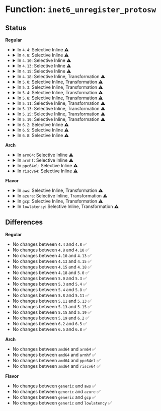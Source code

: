 # Function: <code>inet6_unregister_protosw</code>

## Status
<b>Regular</b>
<ul>
<li>
<details>
<summary>In <code>4.4</code>: Selective Inline ⚠️</summary>

```c
void inet6_unregister_protosw(struct inet_protosw *p);
```

**Collision:** Unique Global

**Inline:** Selective

**Transformation:** False

**Instances:**

```
In net/ipv6/af_inet6.c (ffffffff817c3500)
Location: net/ipv6/af_inet6.c:629
Inline: True
Direct callers:
  - net/ipv6/udp.c:udpv6_exit
  - net/ipv6/udplite.c:udplitev6_exit
  - net/ipv6/raw.c:rawv6_exit
  - net/ipv6/tcp_ipv6.c:tcpv6_init
  - net/ipv6/tcp_ipv6.c:tcpv6_exit
  - net/ipv6/ping.c:pingv6_exit
```
**Symbols:**

```
ffffffff817c3500-ffffffff817c3561: inet6_unregister_protosw (STB_GLOBAL)
```
</details>
</li>
<li>
<details>
<summary>In <code>4.8</code>: Selective Inline ⚠️</summary>

```c
void inet6_unregister_protosw(struct inet_protosw *p);
```

**Collision:** Unique Global

**Inline:** Selective

**Transformation:** False

**Instances:**

```
In net/ipv6/af_inet6.c (ffffffff818305b0)
Location: net/ipv6/af_inet6.c:643
Inline: True
Direct callers:
  - net/ipv6/udp.c:udpv6_exit
  - net/ipv6/udplite.c:udplitev6_exit
  - net/ipv6/raw.c:rawv6_exit
  - net/ipv6/tcp_ipv6.c:tcpv6_exit
  - net/ipv6/tcp_ipv6.c:tcpv6_init
  - net/ipv6/ping.c:pingv6_exit
```
**Symbols:**

```
ffffffff818305b0-ffffffff81830611: inet6_unregister_protosw (STB_GLOBAL)
```
</details>
</li>
<li>
<details>
<summary>In <code>4.10</code>: Selective Inline ⚠️</summary>

```c
void inet6_unregister_protosw(struct inet_protosw *p);
```

**Collision:** Unique Global

**Inline:** Selective

**Transformation:** False

**Instances:**

```
In net/ipv6/af_inet6.c (ffffffff81862030)
Location: net/ipv6/af_inet6.c:654
Inline: True
Direct callers:
  - net/ipv6/udp.c:udpv6_exit
  - net/ipv6/udplite.c:udplitev6_exit
  - net/ipv6/raw.c:rawv6_exit
  - net/ipv6/tcp_ipv6.c:tcpv6_exit
  - net/ipv6/tcp_ipv6.c:tcpv6_init
  - net/ipv6/ping.c:pingv6_exit
```
**Symbols:**

```
ffffffff81862030-ffffffff81862091: inet6_unregister_protosw (STB_GLOBAL)
```
</details>
</li>
<li>
<details>
<summary>In <code>4.13</code>: Selective Inline ⚠️</summary>

```c
void inet6_unregister_protosw(struct inet_protosw *p);
```

**Collision:** Unique Global

**Inline:** Selective

**Transformation:** False

**Instances:**

```
In net/ipv6/af_inet6.c (ffffffff818863a0)
Location: net/ipv6/af_inet6.c:655
Inline: True
Direct callers:
  - net/ipv6/udp.c:udpv6_exit
  - net/ipv6/udplite.c:udplitev6_exit
  - net/ipv6/raw.c:rawv6_exit
  - net/ipv6/tcp_ipv6.c:tcpv6_exit
  - net/ipv6/tcp_ipv6.c:tcpv6_init
  - net/ipv6/ping.c:pingv6_exit
```
**Symbols:**

```
ffffffff818863a0-ffffffff81886401: inet6_unregister_protosw (STB_GLOBAL)
```
</details>
</li>
<li>
<details>
<summary>In <code>4.15</code>: Selective Inline ⚠️</summary>

```c
void inet6_unregister_protosw(struct inet_protosw *p);
```

**Collision:** Unique Global

**Inline:** Selective

**Transformation:** False

**Instances:**

```
In net/ipv6/af_inet6.c (ffffffff819075b0)
Location: net/ipv6/af_inet6.c:660
Inline: True
Direct callers:
  - net/ipv6/udp.c:udpv6_exit
  - net/ipv6/udplite.c:udplitev6_exit
  - net/ipv6/raw.c:rawv6_exit
  - net/ipv6/tcp_ipv6.c:tcpv6_exit
  - net/ipv6/tcp_ipv6.c:tcpv6_init
  - net/ipv6/ping.c:pingv6_exit
```
**Symbols:**

```
ffffffff819075b0-ffffffff81907611: inet6_unregister_protosw (STB_GLOBAL)
```
</details>
</li>
<li>
<details>
<summary>In <code>4.18</code>: Selective Inline, Transformation ⚠️</summary>

```c
void inet6_unregister_protosw(struct inet_protosw *p);
```

**Collision:** Unique Global

**Inline:** Selective

**Transformation:** True

**Instances:**

```
In net/ipv6/af_inet6.c (0)
Location: net/ipv6/af_inet6.c:686
Inline: True
Direct callers:
  - net/ipv6/udp.c:udpv6_exit
  - net/ipv6/udplite.c:udplitev6_exit
  - net/ipv6/raw.c:rawv6_exit
  - net/ipv6/tcp_ipv6.c:tcpv6_exit
  - net/ipv6/tcp_ipv6.c:tcpv6_init
  - net/ipv6/ping.c:pingv6_exit
```
**Symbols:**

```
ffffffff8195efbb-ffffffff8195efd0: inet6_unregister_protosw.cold.15 (STB_LOCAL)
ffffffff8195e170-ffffffff8195e1c3: inet6_unregister_protosw (STB_GLOBAL)
```
</details>
</li>
<li>
<details>
<summary>In <code>5.0</code>: Selective Inline, Transformation ⚠️</summary>

```c
void inet6_unregister_protosw(struct inet_protosw *p);
```

**Collision:** Unique Global

**Inline:** Selective

**Transformation:** True

**Instances:**

```
In net/ipv6/af_inet6.c (ffffffff81993bab)
Location: net/ipv6/af_inet6.c:698
Inline: True
Direct callers:
  - net/ipv6/udp.c:udpv6_exit
  - net/ipv6/udplite.c:udplitev6_exit
  - net/ipv6/raw.c:rawv6_exit
  - net/ipv6/tcp_ipv6.c:tcpv6_exit
  - net/ipv6/tcp_ipv6.c:tcpv6_init
  - net/ipv6/ping.c:pingv6_exit
```
**Symbols:**

```
ffffffff81993bab-ffffffff81993bc0: inet6_unregister_protosw.cold.17 (STB_LOCAL)
ffffffff81992cd0-ffffffff81992d23: inet6_unregister_protosw (STB_GLOBAL)
```
</details>
</li>
<li>
<details>
<summary>In <code>5.3</code>: Selective Inline, Transformation ⚠️</summary>

```c
void inet6_unregister_protosw(struct inet_protosw *p);
```

**Collision:** Unique Global

**Inline:** Selective

**Transformation:** True

**Instances:**

```
In net/ipv6/af_inet6.c (ffffffff819ff661)
Location: net/ipv6/af_inet6.c:724
Inline: True
Direct callers:
  - net/ipv6/udp.c:udpv6_exit
  - net/ipv6/udplite.c:udplitev6_exit
  - net/ipv6/raw.c:rawv6_exit
  - net/ipv6/tcp_ipv6.c:tcpv6_exit
  - net/ipv6/tcp_ipv6.c:tcpv6_init
  - net/ipv6/ping.c:pingv6_exit
```
**Symbols:**

```
ffffffff819ff661-ffffffff819ff676: inet6_unregister_protosw.cold (STB_LOCAL)
ffffffff819fe760-ffffffff819fe7b3: inet6_unregister_protosw (STB_GLOBAL)
```
</details>
</li>
<li>
<details>
<summary>In <code>5.4</code>: Selective Inline, Transformation ⚠️</summary>

```c
void inet6_unregister_protosw(struct inet_protosw *p);
```

**Collision:** Unique Global

**Inline:** Selective

**Transformation:** True

**Instances:**

```
In net/ipv6/af_inet6.c (ffffffff81a36261)
Location: net/ipv6/af_inet6.c:724
Inline: True
Direct callers:
  - net/ipv6/udp.c:udpv6_exit
  - net/ipv6/udplite.c:udplitev6_exit
  - net/ipv6/raw.c:rawv6_exit
  - net/ipv6/tcp_ipv6.c:tcpv6_exit
  - net/ipv6/tcp_ipv6.c:tcpv6_init
  - net/ipv6/ping.c:pingv6_exit
```
**Symbols:**

```
ffffffff81a36261-ffffffff81a36276: inet6_unregister_protosw.cold (STB_LOCAL)
ffffffff81a35350-ffffffff81a353a3: inet6_unregister_protosw (STB_GLOBAL)
```
</details>
</li>
<li>
<details>
<summary>In <code>5.8</code>: Selective Inline, Transformation ⚠️</summary>

```c
void inet6_unregister_protosw(struct inet_protosw *p);
```

**Collision:** Unique Global

**Inline:** Selective

**Transformation:** True

**Instances:**

```
In net/ipv6/af_inet6.c (ffffffff81b2b31a)
Location: net/ipv6/af_inet6.c:788
Inline: True
Direct callers:
  - net/ipv6/udp.c:udpv6_exit
  - net/ipv6/udplite.c:udplitev6_exit
  - net/ipv6/raw.c:rawv6_exit
  - net/ipv6/tcp_ipv6.c:tcpv6_exit
  - net/ipv6/tcp_ipv6.c:tcpv6_init
  - net/ipv6/ping.c:pingv6_exit
```
**Symbols:**

```
ffffffff81b2b31a-ffffffff81b2b32f: inet6_unregister_protosw.cold (STB_LOCAL)
ffffffff81b2ab60-ffffffff81b2abb6: inet6_unregister_protosw (STB_GLOBAL)
```
</details>
</li>
<li>
<details>
<summary>In <code>5.11</code>: Selective Inline, Transformation ⚠️</summary>

```c
void inet6_unregister_protosw(struct inet_protosw *p);
```

**Collision:** Unique Global

**Inline:** Selective

**Transformation:** True

**Instances:**

```
In net/ipv6/af_inet6.c (ffffffff81c32b07)
Location: net/ipv6/af_inet6.c:785
Inline: True
Direct callers:
  - net/ipv6/udp.c:udpv6_exit
  - net/ipv6/udplite.c:udplitev6_exit
  - net/ipv6/raw.c:rawv6_exit
  - net/ipv6/tcp_ipv6.c:tcpv6_exit
  - net/ipv6/tcp_ipv6.c:tcpv6_init
  - net/ipv6/ping.c:pingv6_exit
```
**Symbols:**

```
ffffffff81c32b07-ffffffff81c32b1c: inet6_unregister_protosw.cold (STB_LOCAL)
ffffffff81b394f0-ffffffff81b39546: inet6_unregister_protosw (STB_GLOBAL)
```
</details>
</li>
<li>
<details>
<summary>In <code>5.13</code>: Selective Inline, Transformation ⚠️</summary>

```c
void inet6_unregister_protosw(struct inet_protosw *p);
```

**Collision:** Unique Global

**Inline:** Selective

**Transformation:** True

**Instances:**

```
In net/ipv6/af_inet6.c (ffffffff81c24e17)
Location: net/ipv6/af_inet6.c:789
Inline: True
Direct callers:
  - net/ipv6/udp.c:udpv6_exit
  - net/ipv6/udplite.c:udplitev6_exit
  - net/ipv6/raw.c:rawv6_exit
  - net/ipv6/tcp_ipv6.c:tcpv6_exit
  - net/ipv6/tcp_ipv6.c:tcpv6_init
  - net/ipv6/ping.c:pingv6_exit
```
**Symbols:**

```
ffffffff81c24e17-ffffffff81c24e2c: inet6_unregister_protosw.cold (STB_LOCAL)
ffffffff81b271c0-ffffffff81b27216: inet6_unregister_protosw (STB_GLOBAL)
```
</details>
</li>
<li>
<details>
<summary>In <code>5.15</code>: Selective Inline, Transformation ⚠️</summary>

```c
void inet6_unregister_protosw(struct inet_protosw *p);
```

**Collision:** Unique Global

**Inline:** Selective

**Transformation:** True

**Instances:**

```
In net/ipv6/af_inet6.c (ffffffff81d3f0b4)
Location: net/ipv6/af_inet6.c:791
Inline: True
Direct callers:
  - net/ipv6/udp.c:udpv6_exit
  - net/ipv6/udplite.c:udplitev6_exit
  - net/ipv6/raw.c:rawv6_exit
  - net/ipv6/tcp_ipv6.c:tcpv6_exit
  - net/ipv6/tcp_ipv6.c:tcpv6_init
  - net/ipv6/ping.c:pingv6_exit
```
**Symbols:**

```
ffffffff81d3f0b4-ffffffff81d3f0c9: inet6_unregister_protosw.cold (STB_LOCAL)
ffffffff81becbb0-ffffffff81becc06: inet6_unregister_protosw (STB_GLOBAL)
```
</details>
</li>
<li>
<details>
<summary>In <code>5.19</code>: Selective Inline, Transformation ⚠️</summary>

```c
void inet6_unregister_protosw(struct inet_protosw *p);
```

**Collision:** Unique Global

**Inline:** Selective

**Transformation:** True

**Instances:**

```
In net/ipv6/af_inet6.c (ffffffff81f0b9f1)
Location: net/ipv6/af_inet6.c:802
Inline: True
Direct callers:
  - net/ipv6/udp.c:udpv6_exit
  - net/ipv6/udplite.c:udplitev6_exit
  - net/ipv6/raw.c:rawv6_exit
  - net/ipv6/tcp_ipv6.c:tcpv6_exit
  - net/ipv6/tcp_ipv6.c:tcpv6_init
  - net/ipv6/ping.c:pingv6_exit
```
**Symbols:**

```
ffffffff81f0b9f1-ffffffff81f0ba06: inet6_unregister_protosw.cold (STB_LOCAL)
ffffffff81d85070-ffffffff81d850d2: inet6_unregister_protosw (STB_GLOBAL)
```
</details>
</li>
<li>
<details>
<summary>In <code>6.2</code>: Selective Inline ⚠️</summary>

```c
void inet6_unregister_protosw(struct inet_protosw *p);
```

**Collision:** Unique Global

**Inline:** Selective

**Transformation:** False

**Instances:**

```
In net/ipv6/af_inet6.c (ffffffff81f522a0)
Location: net/ipv6/af_inet6.c:811
Inline: True
Direct callers:
  - net/ipv6/udp.c:udpv6_exit
  - net/ipv6/udplite.c:udplitev6_exit
  - net/ipv6/raw.c:rawv6_exit
  - net/ipv6/tcp_ipv6.c:tcpv6_exit
  - net/ipv6/tcp_ipv6.c:tcpv6_init
  - net/ipv6/ping.c:pingv6_exit
```
**Symbols:**

```
ffffffff81f522a0-ffffffff81f52320: inet6_unregister_protosw (STB_GLOBAL)
```
</details>
</li>
<li>
<details>
<summary>In <code>6.5</code>: Selective Inline ⚠️</summary>

```c
void inet6_unregister_protosw(struct inet_protosw *p);
```

**Collision:** Unique Global

**Inline:** Selective

**Transformation:** False

**Instances:**

```
In net/ipv6/af_inet6.c (ffffffff81fb1cb0)
Location: net/ipv6/af_inet6.c:799
Inline: True
Direct callers:
  - net/ipv6/udp.c:udpv6_exit
  - net/ipv6/udplite.c:udplitev6_exit
  - net/ipv6/raw.c:rawv6_exit
  - net/ipv6/tcp_ipv6.c:tcpv6_exit
  - net/ipv6/tcp_ipv6.c:tcpv6_init
  - net/ipv6/ping.c:pingv6_exit
```
**Symbols:**

```
ffffffff81fb1cb0-ffffffff81fb1d30: inet6_unregister_protosw (STB_GLOBAL)
```
</details>
</li>
<li>
<details>
<summary>In <code>6.8</code>: Selective Inline ⚠️</summary>

```c
void inet6_unregister_protosw(struct inet_protosw *p);
```

**Collision:** Unique Global

**Inline:** Selective

**Transformation:** False

**Instances:**

```
In net/ipv6/af_inet6.c (ffffffff8207f3d0)
Location: net/ipv6/af_inet6.c:808
Inline: True
Direct callers:
  - net/ipv6/udp.c:udpv6_exit
  - net/ipv6/udplite.c:udplitev6_exit
  - net/ipv6/raw.c:rawv6_exit
  - net/ipv6/tcp_ipv6.c:tcpv6_exit
  - net/ipv6/tcp_ipv6.c:tcpv6_init
  - net/ipv6/ping.c:pingv6_exit
```
**Symbols:**

```
ffffffff8207f3d0-ffffffff8207f450: inet6_unregister_protosw (STB_GLOBAL)
```
</details>
</li>
</ul>
<b>Arch</b>
<ul>
<li>
<details>
<summary>In <code>arm64</code>: Selective Inline ⚠️</summary>

```c
void inet6_unregister_protosw(struct inet_protosw *p);
```

**Collision:** Unique Global

**Inline:** Selective

**Transformation:** False

**Instances:**

```
In net/ipv6/af_inet6.c (ffff800010cf6330)
Location: net/ipv6/af_inet6.c:724
Inline: True
Direct callers:
  - net/ipv6/udp.c:udpv6_exit
  - net/ipv6/udplite.c:udplitev6_exit
  - net/ipv6/raw.c:rawv6_exit
  - net/ipv6/tcp_ipv6.c:tcpv6_exit
  - net/ipv6/tcp_ipv6.c:tcpv6_init
  - net/ipv6/ping.c:pingv6_exit
```
**Symbols:**

```
ffff800010cf6330-ffff800010cf6418: inet6_unregister_protosw (STB_GLOBAL)
```
</details>
</li>
<li>
<details>
<summary>In <code>armhf</code>: Selective Inline ⚠️</summary>

```c
void inet6_unregister_protosw(struct inet_protosw *p);
```

**Collision:** Unique Global

**Inline:** Selective

**Transformation:** False

**Instances:**

```
In net/ipv6/af_inet6.c (c0dfc708)
Location: net/ipv6/af_inet6.c:724
Inline: True
Direct callers:
  - net/ipv6/udp.c:udpv6_exit
  - net/ipv6/udplite.c:udplitev6_exit
  - net/ipv6/raw.c:rawv6_exit
  - net/ipv6/tcp_ipv6.c:tcpv6_exit
  - net/ipv6/tcp_ipv6.c:tcpv6_init
  - net/ipv6/ping.c:pingv6_exit
```
**Symbols:**

```
c0dfc708-c0dfc770: inet6_unregister_protosw (STB_GLOBAL)
```
</details>
</li>
<li>
<details>
<summary>In <code>ppc64el</code>: Selective Inline ⚠️</summary>

```c
void inet6_unregister_protosw(struct inet_protosw *p);
```

**Collision:** Unique Global

**Inline:** Selective

**Transformation:** False

**Instances:**

```
In net/ipv6/af_inet6.c (c000000000e1c280)
Location: net/ipv6/af_inet6.c:724
Inline: True
Direct callers:
  - net/ipv6/udp.c:udpv6_exit
  - net/ipv6/udplite.c:udplitev6_exit
  - net/ipv6/raw.c:rawv6_exit
  - net/ipv6/tcp_ipv6.c:tcpv6_exit
  - net/ipv6/tcp_ipv6.c:tcpv6_init
  - net/ipv6/ping.c:pingv6_exit
```
**Symbols:**

```
c000000000e1c280-c000000000e1c32c: inet6_unregister_protosw (STB_GLOBAL)
```
</details>
</li>
<li>
<details>
<summary>In <code>riscv64</code>: Selective Inline ⚠️</summary>

```c
void inet6_unregister_protosw(struct inet_protosw *p);
```

**Collision:** Unique Global

**Inline:** Selective

**Transformation:** False

**Instances:**

```
In net/ipv6/af_inet6.c (ffffffe000841750)
Location: net/ipv6/af_inet6.c:724
Inline: True
Direct callers:
  - net/ipv6/udp.c:udpv6_exit
  - net/ipv6/udplite.c:udplitev6_exit
  - net/ipv6/raw.c:rawv6_exit
  - net/ipv6/tcp_ipv6.c:tcpv6_exit
  - net/ipv6/tcp_ipv6.c:tcpv6_init
  - net/ipv6/ping.c:pingv6_exit
```
**Symbols:**

```
ffffffe000841750-ffffffe0008417c4: inet6_unregister_protosw (STB_GLOBAL)
```
</details>
</li>
</ul>
<b>Flavor</b>
<ul>
<li>
<details>
<summary>In <code>aws</code>: Selective Inline, Transformation ⚠️</summary>

```c
void inet6_unregister_protosw(struct inet_protosw *p);
```

**Collision:** Unique Global

**Inline:** Selective

**Transformation:** True

**Instances:**

```
In net/ipv6/af_inet6.c (ffffffff819d58f1)
Location: net/ipv6/af_inet6.c:724
Inline: True
Direct callers:
  - net/ipv6/udp.c:udpv6_exit
  - net/ipv6/udplite.c:udplitev6_exit
  - net/ipv6/raw.c:rawv6_exit
  - net/ipv6/tcp_ipv6.c:tcpv6_exit
  - net/ipv6/tcp_ipv6.c:tcpv6_init
  - net/ipv6/ping.c:pingv6_exit
```
**Symbols:**

```
ffffffff819d58f1-ffffffff819d5906: inet6_unregister_protosw.cold (STB_LOCAL)
ffffffff819d49e0-ffffffff819d4a33: inet6_unregister_protosw (STB_GLOBAL)
```
</details>
</li>
<li>
<details>
<summary>In <code>azure</code>: Selective Inline, Transformation ⚠️</summary>

```c
void inet6_unregister_protosw(struct inet_protosw *p);
```

**Collision:** Unique Global

**Inline:** Selective

**Transformation:** True

**Instances:**

```
In net/ipv6/af_inet6.c (ffffffff819926b1)
Location: net/ipv6/af_inet6.c:724
Inline: True
Direct callers:
  - net/ipv6/udp.c:udpv6_exit
  - net/ipv6/udplite.c:udplitev6_exit
  - net/ipv6/raw.c:rawv6_exit
  - net/ipv6/tcp_ipv6.c:tcpv6_exit
  - net/ipv6/tcp_ipv6.c:tcpv6_init
  - net/ipv6/ping.c:pingv6_exit
```
**Symbols:**

```
ffffffff819926b1-ffffffff819926c6: inet6_unregister_protosw.cold (STB_LOCAL)
ffffffff819917a0-ffffffff819917f3: inet6_unregister_protosw (STB_GLOBAL)
```
</details>
</li>
<li>
<details>
<summary>In <code>gcp</code>: Selective Inline, Transformation ⚠️</summary>

```c
void inet6_unregister_protosw(struct inet_protosw *p);
```

**Collision:** Unique Global

**Inline:** Selective

**Transformation:** True

**Instances:**

```
In net/ipv6/af_inet6.c (ffffffff81a40371)
Location: net/ipv6/af_inet6.c:724
Inline: True
Direct callers:
  - net/ipv6/udp.c:udpv6_exit
  - net/ipv6/udplite.c:udplitev6_exit
  - net/ipv6/raw.c:rawv6_exit
  - net/ipv6/tcp_ipv6.c:tcpv6_exit
  - net/ipv6/tcp_ipv6.c:tcpv6_init
  - net/ipv6/ping.c:pingv6_exit
```
**Symbols:**

```
ffffffff81a40371-ffffffff81a40386: inet6_unregister_protosw.cold (STB_LOCAL)
ffffffff81a3f460-ffffffff81a3f4b3: inet6_unregister_protosw (STB_GLOBAL)
```
</details>
</li>
<li>
<details>
<summary>In <code>lowlatency</code>: Selective Inline, Transformation ⚠️</summary>

```c
void inet6_unregister_protosw(struct inet_protosw *p);
```

**Collision:** Unique Global

**Inline:** Selective

**Transformation:** True

**Instances:**

```
In net/ipv6/af_inet6.c (ffffffff81a4bf61)
Location: net/ipv6/af_inet6.c:724
Inline: True
Direct callers:
  - net/ipv6/udp.c:udpv6_exit
  - net/ipv6/udplite.c:udplitev6_exit
  - net/ipv6/raw.c:rawv6_exit
  - net/ipv6/tcp_ipv6.c:tcpv6_exit
  - net/ipv6/tcp_ipv6.c:tcpv6_init
  - net/ipv6/ping.c:pingv6_exit
```
**Symbols:**

```
ffffffff81a4bf61-ffffffff81a4bf76: inet6_unregister_protosw.cold (STB_LOCAL)
ffffffff81a4af60-ffffffff81a4afb3: inet6_unregister_protosw (STB_GLOBAL)
```
</details>
</li>
</ul>

## Differences
<b>Regular</b>
<ul>
<li>
No changes between <code>4.4</code> and <code>4.8</code> ✅
</li>
<li>
No changes between <code>4.8</code> and <code>4.10</code> ✅
</li>
<li>
No changes between <code>4.10</code> and <code>4.13</code> ✅
</li>
<li>
No changes between <code>4.13</code> and <code>4.15</code> ✅
</li>
<li>
No changes between <code>4.15</code> and <code>4.18</code> ✅
</li>
<li>
No changes between <code>4.18</code> and <code>5.0</code> ✅
</li>
<li>
No changes between <code>5.0</code> and <code>5.3</code> ✅
</li>
<li>
No changes between <code>5.3</code> and <code>5.4</code> ✅
</li>
<li>
No changes between <code>5.4</code> and <code>5.8</code> ✅
</li>
<li>
No changes between <code>5.8</code> and <code>5.11</code> ✅
</li>
<li>
No changes between <code>5.11</code> and <code>5.13</code> ✅
</li>
<li>
No changes between <code>5.13</code> and <code>5.15</code> ✅
</li>
<li>
No changes between <code>5.15</code> and <code>5.19</code> ✅
</li>
<li>
No changes between <code>5.19</code> and <code>6.2</code> ✅
</li>
<li>
No changes between <code>6.2</code> and <code>6.5</code> ✅
</li>
<li>
No changes between <code>6.5</code> and <code>6.8</code> ✅
</li>
</ul>
<b>Arch</b>
<ul>
<li>
No changes between <code>amd64</code> and <code>arm64</code> ✅
</li>
<li>
No changes between <code>amd64</code> and <code>armhf</code> ✅
</li>
<li>
No changes between <code>amd64</code> and <code>ppc64el</code> ✅
</li>
<li>
No changes between <code>amd64</code> and <code>riscv64</code> ✅
</li>
</ul>
<b>Flavor</b>
<ul>
<li>
No changes between <code>generic</code> and <code>aws</code> ✅
</li>
<li>
No changes between <code>generic</code> and <code>azure</code> ✅
</li>
<li>
No changes between <code>generic</code> and <code>gcp</code> ✅
</li>
<li>
No changes between <code>generic</code> and <code>lowlatency</code> ✅
</li>
</ul>
